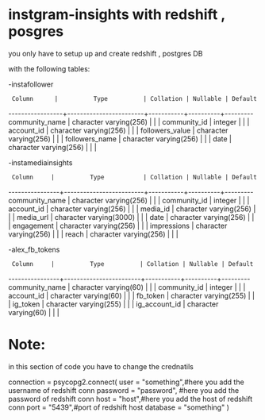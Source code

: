 # instgram-insights with redshift , posgres

you only have to setup up and create redshift , postgres DB 

with the following tables:

-instafollower

     Column      |          Type          | Collation | Nullable | Default 
-----------------+------------------------+-----------+----------+---------
 community_name  | character varying(256) |           |          | 
 community_id    | integer                |           |          | 
 account_id      | character varying(256) |           |          | 
 followers_value | character varying(256) |           |          | 
 followers_name  | character varying(256) |           |          | 
 date            | character varying(256) |           |          | 

-instamediainsights


     Column     |          Type           | Collation | Nullable | Default 
----------------+-------------------------+-----------+----------+---------
 community_name | character varying(256)  |           |          | 
 community_id   | integer                 |           |          | 
 account_id     | character varying(256)  |           |          | 
 media_id       | character varying(256)  |           |          | 
 media_url      | character varying(3000) |           |          | 
 date           | character varying(256)  |           |          | 
 engagement     | character varying(256)  |           |          | 
 impressions    | character varying(256)  |           |          | 
 reach          | character varying(256)  |           |          | 


-alex_fb_tokens

     Column     |          Type          | Collation | Nullable | Default 
----------------+------------------------+-----------+----------+---------
 community_name | character varying(60)  |           |          | 
 community_id   | integer                |           |          | 
 account_id     | character varying(60)  |           |          | 
 fb_token       | character varying(255) |           |          | 
 ig_token       | character varying(255) |           |          | 
 ig_account_id  | character varying(60)  |           |          | 




# Note:

in this section of code you have to change the crednatils

  connection = psycopg2.connect(
      user = "something",#here you add the username of redshift conn
      password = "password", #here you add the password of redshift conn
      host = "host",#here you add the host of redshift conn
      port = "5439",#port of redshift host
      database = "something"
  )

